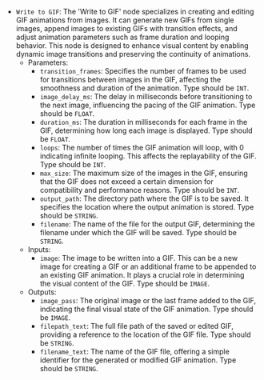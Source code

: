 - `Write to GIF`: The 'Write to GIF' node specializes in creating and editing GIF animations from images. It can generate new GIFs from single images, append images to existing GIFs with transition effects, and adjust animation parameters such as frame duration and looping behavior. This node is designed to enhance visual content by enabling dynamic image transitions and preserving the continuity of animations.
    - Parameters:
        - `transition_frames`: Specifies the number of frames to be used for transitions between images in the GIF, affecting the smoothness and duration of the animation. Type should be `INT`.
        - `image_delay_ms`: The delay in milliseconds before transitioning to the next image, influencing the pacing of the GIF animation. Type should be `FLOAT`.
        - `duration_ms`: The duration in milliseconds for each frame in the GIF, determining how long each image is displayed. Type should be `FLOAT`.
        - `loops`: The number of times the GIF animation will loop, with 0 indicating infinite looping. This affects the replayability of the GIF. Type should be `INT`.
        - `max_size`: The maximum size of the images in the GIF, ensuring that the GIF does not exceed a certain dimension for compatibility and performance reasons. Type should be `INT`.
        - `output_path`: The directory path where the GIF is to be saved. It specifies the location where the output animation is stored. Type should be `STRING`.
        - `filename`: The name of the file for the output GIF, determining the filename under which the GIF will be saved. Type should be `STRING`.
    - Inputs:
        - `image`: The image to be written into a GIF. This can be a new image for creating a GIF or an additional frame to be appended to an existing GIF animation. It plays a crucial role in determining the visual content of the GIF. Type should be `IMAGE`.
    - Outputs:
        - `image_pass`: The original image or the last frame added to the GIF, indicating the final visual state of the GIF animation. Type should be `IMAGE`.
        - `filepath_text`: The full file path of the saved or edited GIF, providing a reference to the location of the GIF file. Type should be `STRING`.
        - `filename_text`: The name of the GIF file, offering a simple identifier for the generated or modified GIF animation. Type should be `STRING`.
